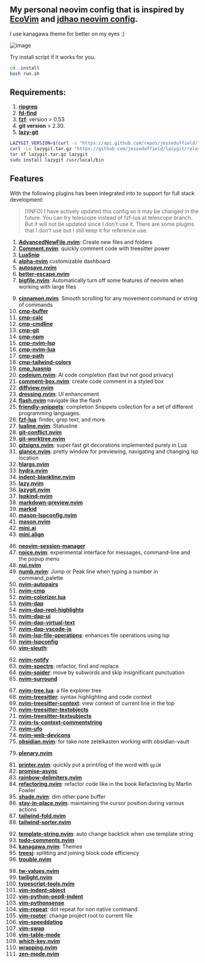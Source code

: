 ## My personal neovim config that is inspired by [EcoVim](https://github.com/ecosse3/nvim) and [jdhao neovim config](https://github.com/jdhao/nvim-config).

I use kanagawa theme for better on my eyes :)

![image](https://github.com/destngx/nvim-config/assets/92440783/db8dd463-82d2-4520-b7f0-226596e29127)


Try install script if it works for you.
``` sh
cd .install
bash run.sh
```
## Requirements:
1. **[ripgrep](https://github.com/BurntSushi/ripgrep)**
2. **[fd-find](https://github.com/sharkdp/fd)**
3. **[fzf](https://github.com/junegunn/fzf)**: version > 0.53
4. **git version** > 2.30.
5. **[lazy-git](https://github.com/jesseduffield/lazygit)**

``` sh
LAZYGIT_VERSION=$(curl -s "https://api.github.com/repos/jesseduffield/lazygit/releases/latest" | grep -Po '"tag_name": "v\K[^"]*')
curl -Lo lazygit.tar.gz "https://github.com/jesseduffield/lazygit/releases/latest/download/lazygit_${LAZYGIT_VERSION}_Linux_x86_64.tar.gz"
tar xf lazygit.tar.gz lazygit
sudo install lazygit /usr/local/bin
```
## Features
With the following plugins has been integrated into to support for full stack development:

> [!INFO] I have actively updated this config so it may be changed in the future.
> You can try telescope instead of fzf-lua at telescope branch. But it will not be updated since I don't use it.
> There are some plugins that I don't use but I still keep it for reference use.

1. **[AdvancedNewFile.nvim]()**: Create new files and folders
2. **[Comment.nvim]()**: quickly comment code with treesitter power
3. **[LuaSnip](https://github.com/L3MON4D3/LuaSnip)**
4. **[alpha-nvim]()** customizable dashboard
5. **[autosave.nvim]()**
6. **[better-escape.nvim]()**
7. **[bigfile.nvim]()**: Automatically turn off some features of neovim when working with large files
<!-- 8. **[grapple.nvim]()** -->
9. **[cinnamon.nvim]()**: Smooth scrolling for any movement command or string of commands
10. **[cmp-buffer]()**
11. **[cmp-calc]()**
12. **[cmp-cmdline]()**
13. **[cmp-git]()**
14. **[cmp-npm]()**
15. **[cmp-nvim-lsp]()**
16. **[cmp-nvim-lua]()**
17. **[cmp-path]()**
18. **[cmp-tailwind-colors]()**
19. **[cmp_luasnip]()**
20. **[codeium.nvim]()**: AI code completion (fast but not good privacy)
21. **[comment-box.nvim]()**: create code comment in a styled box
22. **[diffview.nvim]()**
23. **[dressing.nvim]()**: UI enhancement
24. **[flash.nvim]()** navigate like the flash
25. **[friendly-snippets]()**: completion Snippets collection for a set of different programming languages.
26. **[fzf-lua]()**: finder, grep text, and more.
27. **[lualine.nvim]()**: Statusline
28. **[git-conflict.nvim]()**
29. **[git-worktree.nvim]()**
30. **[gitsigns.nvim](https://github.com/lewis6991/gitsigns.nvim)**: super fast git decorations implemented purely in Lua
31. **[glance.nvim]()**: pretty window for previewing, navigating and changing lsp location
32. **[hlargs.nvim]()**
33. **[hydra.nvim]()**
34. **[indent-blankline.nvim]()**
35. **[lazy.nvim]()**
36. **[lazygit.nvim]()**
37. **[lspkind-nvim]()**
38. **[markdown-preview.nvim]()**
39. **[markid]()**
40. **[mason-lspconfig.nvim]()**
41. **[mason.nvim]()**
42. **[mini.ai]()**
43. **[mini.align]()**
<!-- 44. **[mini.bufremove]()** -->
<!-- 45. **[multicursors.nvim]()** -->
46. **[neovim-session-manager]()**
47. **[noice.nvim]()**: experimental interface for messages, command-line and the popup menu
48. **[nui.nvim]()**
49. **[numb.nvim]()**: Jump or Peak line when typing a number in command_palette
50. **[nvim-autopairs]()**
51. **[nvim-cmp]()**
52. **[nvim-colorizer.lua]()**
53. **[nvim-dap]()**
54. **[nvim-dap-repl-highlights]()**
55. **[nvim-dap-ui]()**
56. **[nvim-dap-virtual-text]()**
57. **[nvim-dap-vscode-js]()**
58. **[nvim-lsp-file-operations]()**: enhances file operations using lsp
59. **[nvim-lspconfig]()**
60. **[vim-sleuth]()**:
<!-- 61. **[nvim-nonicons]()** -->
62. **[nvim-notify]()**
63. **[nvim-spectre]()**: refactor, find and replace
64. **[nvim-spider]()**: move by subwords and skip insignificant punctuation
65. **[nvim-surround]()**
<!-- 66. **[nvim-toggleterm.lua]()** -->
67. **[nvim-tree.lua]()**: a file explorer tree
68. **[nvim-treesitter]()**: syntax highlighting and code context
69. **[nvim-treesitter-context]()**: view context of current line in the top
70. **[nvim-treesitter-textobjects]()**
71. **[nvim-treesitter-textsubjects]()**
72. **[nvim-ts-context-commentstring]()**
73. **[nvim-ufo]()**
74. **[nvim-web-devicons]()**
75. **[obsidian.nvim]()**: for take note zetelkasten working with obsidian-vault
<!-- 76. **[octo.nvim]()** -->
<!-- 77. **[package-info.nvim]()**: enhancement for package.json -->
<!-- 78. **[parrot.nvim]()**: AI assistant -->
79. **[plenary.nvim]()**
<!-- 80. **[popup.nvim]()** deprecated -->
81. **[printer.nvim]()**: quickly put a print/log of the word with `gpiW`
82. **[promise-async]()**
83. **[rainbow-delimiters.nvim]()**
84. **[refactoring.nvim]()**: refactor code like in the book Refactoring by Martin Fowler
85. **[shade.nvim]()**: dim other pane buffer
86. **[stay-in-place.nvim]()**: maintaining the cursor position during various actions
87. **[tailwind-fold.nvim]()**
88. **[tailwind-sorter.nvim]()**
<!-- 89. **[telescope-fzf-native.nvim]()** -->
<!-- 90. **[telescope-repo.nvim]()** -->
<!-- 91. **[telescope.nvim]()** -->
92. **[template-string.nvim]()**: auto change backtick when use template string
93. **[todo-comments.nvim]()**
94. **[kanagawa.nvim]()**: Themes
95. **[treesj]()**: splitting and joining block code efficiency
96. **[trouble.nvim]()**
<!-- 97. **[tsc.nvim]()**: project wide async ts type-checking -->
98. **[tw-values.nvim]()**
99. **[twilight.nvim]()**
100. **[typescript-tools.nvim]()**
101. **[vim-indent-object]()**
102. **[vim-python-pep8-indent]()**
103. **[vim-pythonsense]()**
104. **[vim-repeat]()**: dot repeat for non native command
105. **[vim-rooter]()**: change project root to current file
106. **[vim-speeddating]()**
107. **[vim-swap]()**
108. **[vim-table-mode]()**
109. **[which-key.nvim]()**
110. **[wrapping.nvim]()**
111. **[zen-mode.nvim]()**
